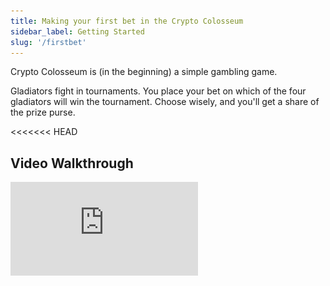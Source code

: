 ```yaml
---
title: Making your first bet in the Crypto Colosseum
sidebar_label: Getting Started
slug: '/firstbet'
---
```


Crypto Colosseum is (in the beginning) a simple gambling game.

Gladiators fight in tournaments.  You place your bet on which of the four gladiators will win the tournament.  Choose wisely, and you'll get a share of the prize purse.

<<<<<<< HEAD
## Video Walkthrough

<div style={{position: 'relative', paddingBottom: '75.5%', height: 0}}>
    <iframe src="https://www.loom.com/embed/8d0dc74808d04a879d8da1989f5ab225" frameBorder={0} webkitallowfullscreen={'true'} mozallowfullscreen={'true'} allowFullScreen style={{position: 'absolute', top: 0, left: 0, width: '100%', height: '100%'}} />
</div>

=======
>>>>>>> 0e1027b3a57b572c1c3fa0a90db5ce4aab5ce5c4
To get in on the action, you'll need to take the first step: Sign up.  Click on the orange "Sign in / Sign up" button in the upper-right hand corner to do so. Its easy, we promise.

![image](signIn.png)

There are two different ways to log in, but if you are new to the game and to crypto, the easiest way is to use an existing account (like gmail).  When you do this, we are actually creating a special vault or wallet to receive and spend your cryptocurrency(PTG).  It will also hold your in-game NFTs in the future.  You own the wallet and its contents, and we cannot access it without your permission.

![image](picktraditional.png)

[Torus](https://tor.us) is used to create your wallet and link it to one of your existing accounts.  It's not important yet, but you can access your Torus wallet through the "T" in a blue circle in the bottom-left at any time.

After completing the process, you will recieve a grant of 6 free bets. Bets are the primary way to earn money (PTG) in Crypto Colosseum. We'll talk more about PTG in a future guide.

The signup is super easy and will take no more than a minute.

Now you have logged in, have free bets and are ready to place your first bet.  You should see the lobby screen which shows upcoming tournaments,recent battles and a player leaderboard. If you are not in the lobby, just click the Crypto Colosseum logo in the upper-left to return there at any time.   We want to bet on the *next upcoming tournament*, and the big orange button that says "Go to Tournament" next to the countdown will take us there.

![image](newlobby.png)

We constantly post links to upcoming tournaments in [our discord](https://discord.gg/Z2S3EtQKCn), so you should join us there to hear about upcoming tournaments, contests and special events.

The final step is to place a bet on the tournament page.  There is a variety of information on the tournament page, but all you need to worry about is which gladiator(s) you want to bet on.  Pick one, find the associated orange "Bet Now" button, and click it.

![image](tournamentsimple.png)

If you want to know what the other info on that page means, check out this resource about [tournament basics](https://docs.cryptocolosseum.com/tournaments).  It can be helpful later on, but it's definitely not needed to make your first bet!

If you want to know more about how winners are decided before you bet, check out our guide on [combat basics](https://docs.cryptocolosseum.com/gamemechanics/combatexample) to learn more.

Once you click to place your bet, a popup will ask you about your wager and give you the option to use one of your free bets.  

![image](firstbetpopup.png)

Once you click on "USE FREE BET," your wallet will check if you are really sure you want to place the bet.  Confirm the transaction and you are off and running!  (Look for popup blockers, etc., if you dont see the confirmation requests).

The game is surprisingly deep considering how simple the basic mechanisms are.  Before worrying about other aspects of the game, bet a few times and get a feel for the game.  Then when you are ready you can begin to explore the [item market](https://docs.cryptocolosseum.com/economy/items) (on bonding curves), bid on a [gladiator contract](https://docs.cryptocolosseum.com/collecting/gladiators) (income generating NFT), and get your own share of the crypto factions and share in their profits.

Don't forget to join us in [our discord](https://discord.gg/Z2S3EtQKCn) where the gladiators talk trash (courtesy of our AI) and fans cheer on their favorites.

Most of all, have fun!  

It's whimsical violence. 
It's degenerate gambling. 
And the Arena just gave you free money.

Battle time!
